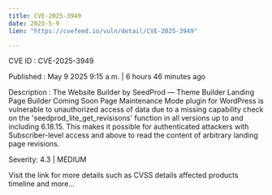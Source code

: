 ```yaml
---
title: CVE-2025-3949
date: 2025-5-9
lien: "https://cvefeed.io/vuln/detail/CVE-2025-3949"

---
```


CVE ID : CVE-2025-3949

Published :  May 9
2025
9:15 a.m. | 6 hours
46 minutes ago

Description : The Website Builder by SeedProd — Theme Builder
Landing Page Builder
Coming Soon Page
Maintenance Mode plugin for WordPress is vulnerable to unauthorized access of data due to a missing capability check on the 'seedprod_lite_get_revisisons' function in all versions up to
and including
6.18.15. This makes it possible for authenticated attackers
with Subscriber-level access and above
to read the content of arbitrary landing page revisions.

Severity: 4.3 | MEDIUM

Visit the link for more details
such as CVSS details
affected products
timeline
and more...
